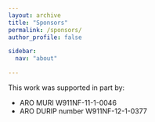```yaml
---
layout: archive
title: "Sponsors"
permalink: /sponsors/
author_profile: false

sidebar:
  nav: "about"

---
```


This work was supported in part by:

  * ARO MURI W911NF-11-1-0046
  * ARO DURIP number W911NF-12-1-0377